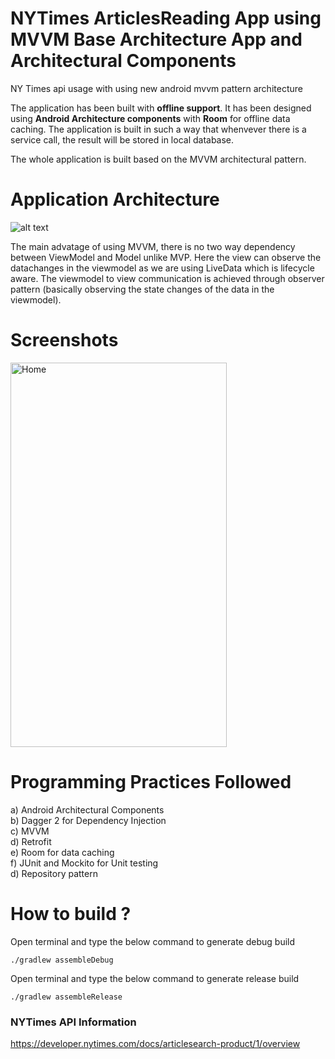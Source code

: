 # NYTimes ArticlesReading App using MVVM Base Architecture App and Architectural Components
NY Times api usage with using new android mvvm pattern architecture

The application has been built with **offline support**. It has been designed using **Android Architecture components** with **Room** for offline data caching. The application is built in such a way that whenvever there is a service call, the result will be stored in local database.

The whole application is built based on the MVVM architectural pattern.

# Application Architecture
![alt text](https://cdn-images-1.medium.com/max/1600/1*OqeNRtyjgWZzeUifrQT-NA.png)

The main advatage of using MVVM, there is no two way dependency between ViewModel and Model unlike MVP. Here the view can observe the datachanges in the viewmodel as we are using LiveData which is lifecycle aware. The viewmodel to view communication is achieved through observer pattern (basically observing the state changes of the data in the viewmodel).

# Screenshots
<img src="/screenshots/screenshot_mainpage.jpeg" width="346" height="615" alt="Home"/> 

# Programming Practices Followed
a) Android Architectural Components <br/>
b) Dagger 2 for Dependency Injection <br/>
c) MVVM <br/>
d) Retrofit <br/>
e) Room for data caching <br/>
f) JUnit and Mockito for Unit testing <br/>
d) Repository pattern <br/>


# How to build ?

Open terminal and type the below command to generate debug build <br/>

``` ./gradlew assembleDebug ```

Open terminal and type the below command to generate release build <br/>

``` ./gradlew assembleRelease ```

















### NYTimes API Information
https://developer.nytimes.com/docs/articlesearch-product/1/overview